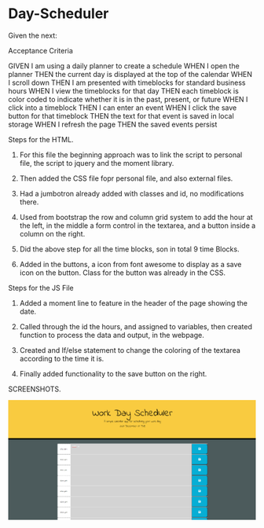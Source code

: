 # Day-Scheduler

Given the next:

Acceptance Criteria

GIVEN I am using a daily planner to create a schedule
WHEN I open the planner
THEN the current day is displayed at the top of the calendar
WHEN I scroll down
THEN I am presented with timeblocks for standard business hours
WHEN I view the timeblocks for that day
THEN each timeblock is color coded to indicate whether it is in the past, present, or future
WHEN I click into a timeblock
THEN I can enter an event
WHEN I click the save button for that timeblock
THEN the text for that event is saved in local storage
WHEN I refresh the page
THEN the saved events persist

Steps for the HTML.

1. For this file the beginning approach was to link the script to personal file, the script to jquery and the moment library.

2. Then added the CSS file fopr personal file, and also external files.

3. Had a jumbotron already added with classes and id, no modifications there.

4. Used from bootstrap the row and column grid system to add the hour at the left, in the middle a form control in the textarea, and a button inside a column on the right.

5. Did the above step for all the time blocks, son in total 9 time Blocks.

6. Added in the buttons, a icon from font awesome to display as a save icon on the button. Class for the button was already in the CSS.

Steps for the JS File

1. Added a moment line to feature in the header of the page showing the date.

2. Called through the id the hours, and assigned to variables, then created function to process the data and output, in the webpage.

3. Created and If/else statement to change the coloring of the textarea according to the time it is.

4. Finally added functionality to the save button on the right.

SCREENSHOTS.

![Main Page](./assets/images/main-scheduler.png)
